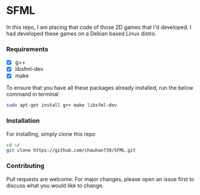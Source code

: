 # SFML
In this repo, I am placing that code of those 2D games that I'd developed.
I had developed these games on a Debian based Linux distro.
### Requirements
- [x] g++
- [x] libsfml-dev
- [x] make

To ensure that you have all these packages already installed, run the below command in terminal

```bash
sudo apt-get install g++ make libsfml-dev
```
### Installation
For installing, simply clone this repo

```bash
cd ~/
git clone https://github.com/chauhan739/SFML.git
```

### Contributing
Pull requests are welcome. For major changes, please open an issue first to discuss what you would like to change.
